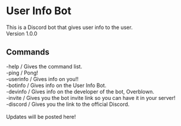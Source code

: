 # User Info Bot
This is a Discord bot that gives user info to the user.<br />
Version 1.0.0
## Commands <br />
-help / Gives the command list.<br />
-ping / Pong!<br />
-userinfo / Gives info on you!!<br />
-botinfo / Gives info on the User Info Bot.<br />
-devinfo / Gives info on the developer of the bot, Overblown.<br />
-invite / Gives you the bot invite link so you can have it in your server!<br />
-discord / Gives you the link to the official Discord.<br /><br />
Updates will be posted here!
